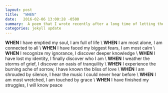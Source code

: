 ```yaml
---
layout: post
title:  "WHEN"
date:   2016-02-06 13:00:28 -0500
summary:  A poem that I wrote recently after a long time of letting the silence drown our any poetry that I could write.  
categories: jekyll update
---
```

__WHEN__ I have emptied my soul, I am full of life \\
__WHEN__ I am most alone, I am connected to all \\
__WHEN__ I have faced my biggest fears, I am most calm \\
__WHEN__ I recognize my ignorance, I discover deeper knowledge \\
__WHEN__  I have lost my identity, I finally discover who I am \\
__WHEN__ I weather the storms of grief, I discover an oasis of tranquility \\
__WHEN__ I experience the burning ache of sorrow, I have known the bliss of love \\
__WHEN__ I am shrouded by silence, I hear the music I could never hear before \\
__WHEN__ I am most wretched, I am touched by grace \\
__WHEN__ I have finished my struggles, I will know peace
